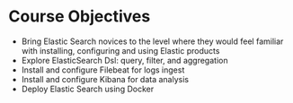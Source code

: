 # Course Objectives #

* Bring Elastic Search novices to the level where they would feel familiar with installing, configuring and using Elastic products
* Explore ElasticSearch Dsl: query, filter, and aggregation
* Install and configure Filebeat for logs ingest 
* Install and configure Kibana for data analysis
* Deploy Elastic Search using Docker